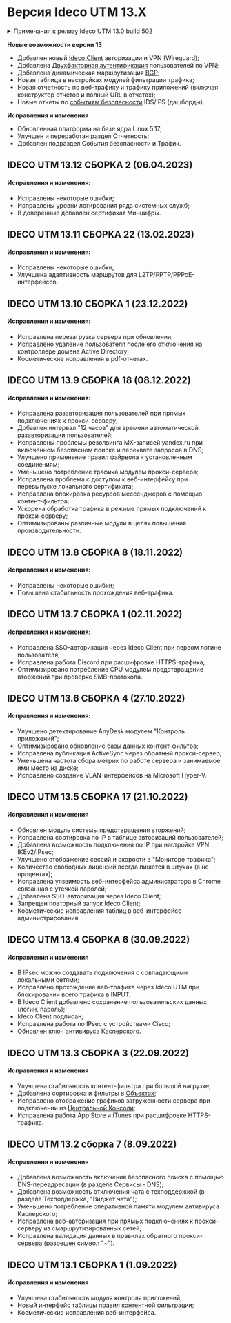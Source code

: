 # Версия Ideco UTM 13.X

<details>

<summary>Примечания к релизу Ideco UTM 13.0 build 502</summary>

**Дата выхода версии**: 25.08.2022.

Техническая поддержка и обратная связь (поможет нам улучшить продукт):

* Обсудить версию в телеграм-канале с разработчиками: [https://t.me/idecoutm](https://t.me/idecoutm);
* Портал технической поддержки: [https://help.ideco.ru/](https://help.ideco.ru/);
* Электронная почта: help@ideco.ru;
* Telegram: [ideco.bot](https://telegram.im/@ideco_support_bot).


[Скачать Ideco UTM 10](https://my.ideco.ru/). \
Автоматическая регистрация тестовой лицензии: my.ideco.ru (полная функциональность на 40 дней и 10 000 пользователей). 

**Обновление с релизов Ideco UTM 8.12 и старше**

Обновление с релиза Ideco UTM 13 возможно через автоматические обновления (тестовый канал, будет доступна в ближайшее время). \
Обновление с релизов 8.х, 9.х, 10.х, 11.х, 12.х возможно через автоматические обновления с промежуточным обновлением до версий 9.11, 10.7, 11.10, 12.8.

**Обновление с версии Ideco UTM 7.9.9**

Прямое обновление до версии 13 напрямую невозможно.\
Возможна миграция настроек (загрузка бекапа настроек) на предварительно установленную версию [9.11](https://storage.yandexcloud.net/ideco-utm-iso/Ideco-UTM-9-11-2.iso) и дальнейшее обновление до версии 13.0 с помощью автоматического обновления.

</details>

**Новые возможности версии 13**

* Добавлен новый [Ideco Client](../settings/users/ideco-client.md) авторизации и VPN (Wireguard);
* Добавлена [Двухфакторная аутентификация](../settings/users/two-factor-authentication.md) пользователей по VPN;
* Добавлена динамическая маршрутизация [BGP](../settings/services/bgp.md);
* Новая таблица в настройках модулей фильтрации трафика;
* Новая отчетность по веб-трафику и трафику приложений (включая конструктор отчетов и полный URL в отчетах);
* Новые отчеты по [событиям безопасности](../settings/reports/security-events.md) IDS/IPS (дашборды).

**Исправления и изменения**

* Обновленная платформа на базе ядра Linux 5.17;
* Улучшен и переработан раздел Отчетность;
* Добавлен подраздел События безопасности и Трафик.


## IDECO UTM 13.12 СБОРКА 2 (06.04.2023)

#### Исправления и изменения:

* Исправлены некоторые ошибки;
* Исправлены уровни логирования ряда системных служб;
* В доверенные добавлен сертификат Минцифры.

## IDECO UTM 13.11 СБОРКА 22 (13.02.2023)

#### Исправления и изменения:

* Исправлены некоторые ошибки;
* Улучшена адаптивность маршрутов для L2TP/PPTP/PPPoE-интерфейсов.

## IDECO UTM 13.10 СБОРКА 1 (23.12.2022)

#### Исправления и изменения:
* Исправлена перезагрузка сервера при обновлении; 
* Исправлено удаление пользователя после его отключения на контроллере домена Active Directory; 
* Косметические исправления в pdf-отчетах.

## IDECO UTM 13.9 СБОРКА 18 (08.12.2022)

#### Исправления и изменения:

* Исправлена разавторизация пользователей при прямых подключениях к прокси-серверу;
* Добавлен интервал "12 часов" для времени автоматической разавторизации пользователей;
* Исправлены проблемы резолвинга MX-записей yandex.ru при включенном безопасном поиске и перехвате запросов в DNS;
* Улучшено применение правил файрвола к установленным соединениям;
* Уменьшено потребление трафика модулем прокси-сервера;
* Исправлена проблема с доступом к веб-интерфейсу при перевыпуске локального сертификата;
* Исправлена блокировка ресурсов мессенджеров с помощью контент-фильтра;
* Ускорена обработка трафика в режиме прямых подключений к прокси-серверу;
* Оптимизированы различные модули в целях повышения производительности.

## IDECO UTM 13.8 СБОРКА 8 (18.11.2022)

#### Исправления и изменения:

* Исправлены некоторые ошибки;
* Повышена стабильность прохождения веб-трафика.

## IDECO UTM 13.7 СБОРКА 1 (02.11.2022)

#### Исправления и изменения:

* Исправлена SSO-авторизация через Ideco Client при первом логине пользователя;
* Исправлена работа Discord при расшифровке HTTPS-трафика;
* Оптимизировано потребление CPU модулем предотвращение вторжений при проверке SMB-протокола.

## IDECO UTM 13.6 СБОРКА 4 (27.10.2022)

#### Исправления и изменения:

* Улучшено детектирование AnyDesk модулем "Контроль приложений";
* Оптимизировано обновление базы данных контент-фильтра;
* Исправлена публикация ActiveSync через обратный прокси-сервер;
* Уменьшена частота сбора метрик по работе сервера и занимаемое ими место на диске;
* Исправлено создание VLAN-интерфейсов на Microsoft Hyper-V.

## IDECO UTM 13.5 СБОРКА 17 (21.10.2022)

#### Исправления и изменения

- Обновлен модуль системы предотвращения вторжений;
- Исправлена сортировка по IP в таблице авторизаций пользователей;
- Добавлена возможность подключения по IP при настройке VPN IKEv2/IPsec;
- Улучшено отображение сессий и скорости в "Мониторе трафика";
- Количество свободных лицензий всегда пишется в штуках (а не процентах);
- Исправлена уязвимость веб-интерфейса администратора в Chrome связанная с утечкой паролей;
- Добавлена SSO-авторизация через Ideco Client;
- Запрещен повторный запуск Ideco Client;
- Косметические исправления таблиц в веб-интерфейсе администрирования.


## IDECO UTM 13.4 СБОРКА 6 (30.09.2022)

#### Исправления и изменения

* В IPsec можно создавать подключения с совпадающими локальными сетями;
* Исправлено прохождение веб-трафика через Ideco UTM при блокировании всего трафика в INPUT;
* В Ideco Client добавлено сохранение пользовательских данных (логин, пароль);
* Ideco Client подписан;
* Исправлена работа по IPsec с устройствами Cisco;
* Обновлен ключ антивируса Касперского.

## IDECO UTM 13.3 СБОРКА 3 (22.09.2022)

#### Исправления и изменения

* Улучшена стабильность контент-фильтра при большой нагрузке;
* Добавлена сортировка и фильтры в [Объектах](../settings/access-rules/aliases.md);
* Исправлено отображение графиков загруженности сервера при подключении из [Центральной Консоли](../settings/server-management/central-console.md);
* Исправлена работа App Store и iTunes при расшифровке HTTPS-трафика.

## IDECO UTM 13.2 сборка 7 (8.09.2022)

#### Исправления и изменения

* Добавлена возможность включения безопасного поиска с помощью DNS-переадресации (в разделе Сервисы - DNS);
* Добавлена возможность отключения чата с техподдержкой (в разделе Техподдержка, "Виджет чата");
* Уменьшено потребление оперативной памяти модулем антивируса Касперского;
* Исправлена веб-авторизация при прямых подключениях к прокси-серверу из смаршрутизированных сетей;
* Исправлена валидация данных в правилах обратного прокси-сервера (разрешен символ "~").

## IDECO UTM 13.1 СБОРКА 1 (1.09.2022)

#### Исправления и изменения

* Улучшена стабильность модуля контроля приложений;
* Новый интерфейс таблицы правил контентной фильтрации;
* Косметические исправления веб-интерфейса.
